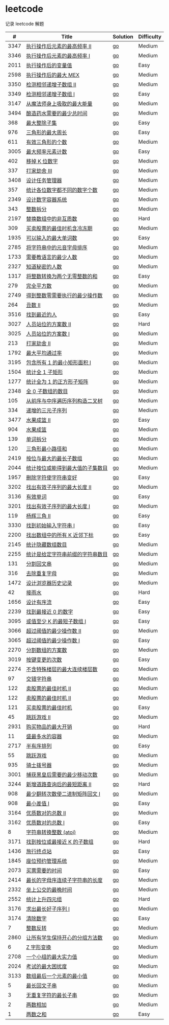 # leetcode

记录 leetcode 解题

| #  | Title                                                                                                      | Solution                                                                                     | Difficulty |
|----|------------------------------------------------------------------------------------------------------------|----------------------------------------------------------------------------------------------|------------|
| 3347 | [执行操作后元素的最高频率 II](https://leetcode.cn/problems/maximum-frequency-of-an-element-after-performing-operations-ii/)                        | [go](./go/src/leetcode/maximum-frequency-of-an-element-after-performing-operations-ii/solution.go)                                              | Medium       |
| 3346 | [执行操作后元素的最高频率 I](https://leetcode.cn/problems/maximum-frequency-of-an-element-after-performing-operations-i/)                        | [go](./go/src/leetcode/maximum-frequency-of-an-element-after-performing-operations-i/solution.go)                                              | Medium       |
| 2011 | [执行操作后的变量值](https://leetcode.cn/problems/final-value-of-variable-after-performing-operations/)                        | [go](./go/src/leetcode/final-value-of-variable-after-performing-operations/solution.go)                                              | Easy       |
| 2598 | [执行操作后的最大 MEX](https://leetcode.cn/problems/smallest-missing-non-negative-integer-after-operations/)                      | [go](./go/src/leetcode/smallest-missing-non-negative-integer-after-operations/solution.go)                                              | Medium       |
| 3350 | [检测相邻递增子数组 II](https://leetcode.cn/problems/adjacent-increasing-subarrays-detection-ii/)                        | [go](./go/src/leetcode/adjacent-increasing-subarrays-detection-ii/solution.go)                                              | Medium       |
| 3349 | [检测相邻递增子数组 I](https://leetcode.cn/problems/adjacent-increasing-subarrays-detection-i/)                        | [go](./go/src/leetcode/adjacent-increasing-subarrays-detection-i/solution.go)                                              | Easy       |
| 3147 | [从魔法师身上吸取的最大能量](https://leetcode.cn/problems/taking-maximum-energy-from-the-mystic-dungeon/)                    | [go](./go/src/leetcode/taking-maximum-energy-from-the-mystic-dungeon/solution.go)                                              | Medium     |
| 3494 | [酿造药水需要的最少总时间](https://leetcode.cn/problems/find-the-minimum-amount-of-time-to-brew-potions/)              | [go](./go/src/leetcode/find-the-minimum-amount-of-time-to-brew-potions/solution.go)                                              | Medium     |
| 368 | [最大整除子集](https://leetcode.cn/problems/largest-divisible-subset/)                                           | [go](./go/src/leetcode/largest-divisible-subset/solution.go)                                              | Easy       |
| 976 | [三角形的最大周长](https://leetcode.cn/problems/largest-perimeter-triangle/)                                       | [go](./go/src/leetcode/largest-perimeter-triangle/solution.go)                                              | Easy       |
| 611 | [有效三角形的个数](https://leetcode.cn/problems/valid-triangle-number/)                                            | [go](./go/src/leetcode/valid-triangle-number/solution.go)                                              | Medium     |
| 3005 | [最大频率元素计数](https://leetcode.cn/problems/count-elements-with-maximum-frequency/)                            | [go](./go/src/leetcode/count-elements-with-maximum-frequency/solution.go)                                              | Easy       |
| 402 | [移掉 K 位数字](https://leetcode.cn/problems/remove-k-digits/)                                                  | [go](./go/src/leetcode/remove-k-digits/solution.go)                                              | Medium     |
| 337 | [打家劫舍 III](https://leetcode.cn/problems/house-robber-iii/)                                                 | [go](./go/src/leetcode/house-robber-iii/solution.go)                                              | Medium     |
| 3408 | [设计任务管理器](https://leetcode.cn/problems/design-task-manager/)                                               | [go](./go/src/leetcode/design-task-manager/solution.go)                                              | Medium     |
| 357 | [统计各位数字都不同的数字个数](https://leetcode.cn/problems/count-numbers-with-unique-digits/)                           | [go](./go/src/leetcode/count-numbers-with-unique-digits/solution.go)                                              | Medium     |
| 2349 | [设计数字容器系统](https://leetcode.cn/problems/design-a-number-container-system/)                                 | [go](./go/src/leetcode/design-a-number-container-system/solution.go)                                              | Medium     |
| 343 | [整数拆分](https://leetcode.cn/problems/integer-break/)                                                        | [go](./go/src/leetcode/integer-break/solution.go)                                              | Medium     |
| 2197 | [替换数组中的非互质数](https://leetcode.cn/problems/replace-non-coprime-numbers-in-array/)                           | [go](./go/src/leetcode/replace-non-coprime-numbers-in-array/solution.go)                                              | Hard       |
| 309 | [买卖股票的最佳时机含冷冻期](https://leetcode.cn/problems/best-time-to-buy-and-sell-stock-with-cooldown/)               | [go](./go/src/leetcode/best-time-to-buy-and-sell-stock-with-cooldown/solution.go)                                              | Medium     |
| 1935 | [可以输入的最大单词数](https://leetcode.cn/problems/maximum-number-of-words-you-can-type/)                           | [go](./go/src/leetcode/maximum-number-of-words-you-can-type/solution.go)                                              | Easy       |
| 2785 | [将字符串中的元音字母排序](https://leetcode.cn/problems/sort-vowels-in-a-string/)                                      | [go](./go/src/leetcode/sort-vowels-in-a-string/solution.go)                                               | Medium     |
| 1733 | [需要教语言的最少人数 ](https://leetcode.cn/problems/minimum-number-of-people-to-teach/)                             | [go](./go/src/leetcode/minimum-number-of-people-to-teach/solution.go)                                              | Medium     |
| 2327 | [知道秘密的人数 ](https://leetcode.cn/problems/number-of-people-aware-of-a-secret/)                               | [go](./go/src/leetcode/number-of-people-aware-of-a-secret/solution.go)                                              | Medium     |
| 1317 | [ 将整数转换为两个无零整数的和 ](https://leetcode.cn/problems/convert-integer-to-the-sum-of-two-no-zero-integers/)       | [go](./go/src/leetcode/convert-integer-to-the-sum-of-two-no-zero-integers/solution.go)                                              | Easy       |
| 279 | [ 完全平方数 ](https://leetcode.cn/problems/perfect-squares/)                                                   | [go](./go/src/leetcode/perfect-squares/solution.go)                                               | Medium     |
| 2749 | [ 得到整数零需要执行的最少操作数 ](https://leetcode.cn/problems/minimum-operations-to-make-the-integer-zero/)             | [go](./go/src/leetcode/minimum-operations-to-make-the-integer-zero/solution.go)                                              | Medium     |
| 264 | [ 丑数 II](https://leetcode.cn/problems/ugly-number-ii/)                                                     | [go](./go/src/leetcode/ugly-number-ii/solution.go)                                               | Medium     |
| 3516 | [找到最近的人](https://leetcode.cn/problems/find-closest-person/)                                                | [go](./go/src/leetcode/find-closest-person/solution.go)                                               | Easy       |
| 3027 | [人员站位的方案数 II](https://leetcode.cn/problems/find-the-number-of-ways-to-place-people-ii/)                    | [go](./go/src/leetcode/find-the-number-of-ways-to-place-people-ii/solution.go)                                              | Hard       |
| 3025 | [人员站位的方案数 I](https://leetcode.cn/problems/find-the-number-of-ways-to-place-people-i/)                      | [go](./go/src/leetcode/find-the-number-of-ways-to-place-people-i/solution.go)                                              | Medium     |
| 213 | [ 打家劫舍 II](https://leetcode.cn/problems/house-robber-ii/)                                                  | [go](./go/src/leetcode/house-robber-ii/solution.go)                                               | Medium     |
| 1792 | [最大平均通过率](https://leetcode.cn/problems/maximum-average-pass-ratio/)                                        | [go](./go/src/leetcode/maximum-average-pass-ratio/solution.go)                                              | Medium     |
| 3195 | [包含所有 1 的最小矩形面积 I](https://leetcode.cn/problems/find-the-minimum-area-to-cover-all-ones-i/)                | [go](./go/src/leetcode/find-the-minimum-area-to-cover-all-ones-i/solution.go)                                              | Medium     |
| 1504 | [统计全 1 子矩形](https://leetcode.cn/problems/count-submatrices-with-all-ones/)                                 | [go](./go/src/leetcode/count-submatrices-with-all-ones/solution.go)                                              | Medium     |
| 1277 | [统计全为 1 的正方形子矩阵](https://leetcode.cn/problems/count-square-submatrices-with-all-ones/)                     | [go](./go/src/leetcode/count-square-submatrices-with-all-ones/solution.go)                                              | Medium     |
| 2348 | [全 0 子数组的数目](https://leetcode.cn/problems/number-of-zero-filled-subarrays/)                                | [go](./go/src/leetcode/number-of-zero-filled-subarrays/solution.go)                                              | Medium     |
| 105 | [从前序与中序遍历序列构造二叉树](https://leetcode.cn/problems/construct-binary-tree-from-preorder-and-inorder-traversal/) | [go](./go/src/leetcode/construct-binary-tree-from-preorder-and-inorder-traversal/solution.go)                                              | Medium     |
| 334 | [递增的三元子序列](https://leetcode.cn/problems/increasing-triplet-subsequence/)                                   | [go](./go/src/leetcode/increasing-triplet-subsequence/solution.go)                                              | Medium     |
| 3477 | [水果成篮 II](https://leetcode.cn/problems/fruits-into-baskets-ii/)                                            | [go](./go/src/leetcode/fruits-into-baskets-ii/solution.go)                                               | Easy       |
| 904 | [水果成篮](https://leetcode.cn/problems/fruit-into-baskets/)                                                   | [go](./go/src/leetcode/fruit-into-baskets/solution.go)                                               | Medium     |
| 139 | [单词拆分](https://leetcode.cn/problems/word-break/)                                                           | [go](./go/src/leetcode/word-break/solution.go)                                               | Medium     |
| 120 | [三角形最小路径和](https://leetcode.cn/problems/triangle/)                                                         | [go](./go/src/leetcode/triangle/solution.go)                                                 | Medium     |
| 2419 | [按位与最大的最长子数组](https://leetcode.cn/problems/longest-subarray-with-maximum-bitwise-and/)                     | [go](./go/src/leetcode/longest-subarray-with-maximum-bitwise-and/solution.go)                | Medium     |
| 2044 | [统计按位或能得到最大值的子集数目](https://leetcode.cn/problems/count-number-of-maximum-bitwise-or-subsets/)               | [go](./go/src/leetcode/count-number-of-maximum-bitwise-or-subsets/solution.go)               | Medium     |
| 1957 | [删除字符使字符串变好](https://leetcode.cn/problems/delete-characters-to-make-fancy-string/)                         | [go](./go/src/leetcode/delete-characters-to-make-fancy-string/solution.go)                   | Easy       |
| 3202 | [找出有效子序列的最大长度 II](https://leetcode.cn/problems/find-the-maximum-length-of-valid-subsequence-ii/)           | [go](./go/src/leetcode/find-the-maximum-length-of-valid-subsequence-ii/solution.go)          | Medium     |
| 3136 | [有效单词](https://leetcode.cn/problems/valid-word/)                                                           | [go](./go/src/leetcode/valid-word/solution.go)                                               | Easy       |
| 3201 | [找出有效子序列的最大长度 I](https://leetcode.cn/problems/find-the-maximum-length-of-valid-subsequence-i/)             | [go](./go/src/leetcode/find-the-maximum-length-of-valid-subsequence-i/solution.go)           | Medium     |
| 119 | [杨辉三角 II](https://leetcode.cn/problems/pascals-triangle-ii/)                                               | [go](./go/src/leetcode/pascals-triangle-ii/solution.go)                                      | Easy       |
| 3330 | [找到初始输入字符串 I](https://leetcode.cn/problems/find-the-original-typed-string-i/)                              | [go](./go/src/leetcode/find-the-original-typed-string-i/solution.go)                         | Easy       |
| 2200 | [找出数组中的所有 K 近邻下标](https://leetcode.cn/problems/find-all-k-distant-indices-in-an-array)                     | [go](./go/src/leetcode/find-all-k-distant-indices-in-an-array/solution.go)                   | Easy       |
| 2145 | [统计隐藏数组数目](https://leetcode.cn/problems/count-the-hidden-sequences)                                        | [go](./go/src/leetcode/count-the-hidden-sequences/solution.go)                               | Medium     |
| 2255 | [统计是给定字符串前缀的字符串数目](https://leetcode.cn/problems/count-prefixes-of-a-given-string/)                         | [go](./go/src/leetcode/count-prefixes-of-a-given-string/solution.go)                         | Medium     |
| 131 | [分割回文串](https://leetcode.cn/problems/palindrome-partitioning/)                                             | [go](./go/src/leetcode/palindrome-partitioning/solution.go)                                  | Medium     |
| 316 | [去除重复字母](https://leetcode.cn/problems/remove-duplicate-letters/)                                           | [go](./go/src/leetcode/remove-duplicate-letters/solution.go)                                 | Medium     |
| 1472 | [ 设计浏览器历史记录](https://leetcode.cn/problems/design-browser-history/)                                         | [go](./go/src/leetcode/design-browser-history/solution.go)                                   | Medium     |
| 42 | [ 接雨水](https://leetcode.cn/problems/trapping-rain-water/)                                                  | [go](./go/src/leetcode/trapping-rain-water/solution.go)                                      | Hard       |
| 1656 | [ 设计有序流](https://leetcode.cn/problems/design-an-ordered-stream/)                                           | [go](./go/src/leetcode/design-an-ordered-stream/solution.go)                                 | Easy       |
| 2239 | [ 找到最接近 0 的数字](https://leetcode.cn/problems/find-closest-number-to-zero/)                                  | [go](./go/src/leetcode/find-closest-number-to-zero/solution.go)                              | Easy       |
| 3095 | [ 或值至少 K 的最短子数组 I](https://leetcode.cn/problems/shortest-subarray-with-or-at-least-k-i/)                   | [go](./go/src/leetcode/shortest-subarray-with-or-at-least-k-i/solution.go)                   | Easy       |
| 3066 | [ 超过阈值的最少操作数 II](https://leetcode.cn/problems/minimum-operations-to-exceed-threshold-value-ii/)            | [go](./go/src/leetcode/minimum-operations-to-exceed-threshold-value-ii/solution.go)          | Medium     |
| 3065 | [ 超过阈值的最少操作数 I ](https://leetcode.cn/problems/minimum-operations-to-exceed-threshold-value-i/)             | [go](./go/src/leetcode/minimum-operations-to-exceed-threshold-value-i/solution.go)           | Easy       |
| 2270 | [ 分割数组的方案数 ](https://leetcode.cn/problems/number-of-ways-to-split-array/)                                  | [go](./go/src/leetcode/number-of-ways-to-split-array/solution.go)                            | Medium     |
| 3019 | [ 按键变更的次数 ](https://leetcode.cn/problems/number-of-changing-keys/)                                         | [go](./go/src/leetcode/number-of-changing-keys/solution.go)                                  | Easy       |
| 2274 | [不含特殊楼层的最大连续楼层数](https://leetcode.cn/problems/maximum-consecutive-floors-without-special-floors/)          | [go](./go/src/leetcode/maximum-consecutive-floors-without-special-floors/solution.go)        | Medium     |
| 97 | [ 交错字符串](https://leetcode.cn/problems/interleaving-string/)                                                | [go](./go/src/leetcode/interleaving-string/solution.go)                                      | Medium     |
| 122 | [卖股票的最佳时机 II](https://leetcode.cn/problems/best-time-to-buy-and-sell-stock-ii/)                            | [go](./go/src/leetcode/best-time-to-buy-and-sell-stock-ii/solution.go)                       | Medium     |
| 122 | [卖股票的最佳时机 II](https://leetcode.cn/problems/best-time-to-buy-and-sell-stock-ii/)                            | [go](./go/src/leetcode/best-time-to-buy-and-sell-stock-ii/solution.go)                       | Medium     |
| 121 | [买卖股票的最佳时机](https://leetcode.cn/problems/best-time-to-buy-and-sell-stock/)                                 | [go](./go/src/leetcode/best-time-to-buy-and-sell-stock/solution.go)                          | Easy       |
| 45 | [ 跳跃游戏 II](https://leetcode.cn/problems/jump-game-ii/)                                                     | [go](./go/src/leetcode/jump-game-ii/solution.go)                                             | Medium     |
| 2931 | [购买物品的最大开销](https://leetcode.cn/problems/maximum-spending-after-buying-items/)                             | [go](./go/src/leetcode/maximum-spending-after-buying-items/solution.go)                      | Hard       |
| 11 | [盛最多水的容器](https://leetcode.cn/problems/container-with-most-water/)                                         | [go](./go/src/leetcode/container-with-most-water/solution.go)                                | Medium     |
| 2717 | [半有序排列](https://leetcode.cn/problems/semi-ordered-permutation/)                                            | [go](./go/src/leetcode/semi-ordered-permutation/solution.go)                                 | Easy       |
| 55 | [跳跃游戏](https://leetcode.cn/problems/jump-game/)                                                            | [go](./go/src/leetcode/jump-game/solution.go)                                                | Medium     |
| 935 | [骑士拨号器](https://leetcode.cn/problems/knight-dialer/)                                                       | [go](./go/src/leetcode/knight-dialer/solution.go)                                            | Medium     |
| 3001 | [捕获黑皇后需要的最少移动次数](https://leetcode.cn/problems/minimum-moves-to-capture-the-queen/)                         | [go](./go/src/leetcode/minimum-moves-to-capture-the-queen/solution.go)                       | Medium     |
| 3244 | [新增道路查询后的最短距离 II](https://leetcode.cn/problems/shortest-distance-after-road-addition-queries-ii/)          | [go](./go/src/leetcode/shortest-distance-after-road-addition-queries-ii/solution.go)         | Hard       |
| 908 | [最少翻转次数使二进制矩阵回文 I](https://leetcode.cn/problems/minimum-number-of-flips-to-make-binary-grid-palindromic-i/) | [go](./go/src/leetcode/minimum-number-of-flips-to-make-binary-grid-palindromic-i/solution.go) | Medium     |
| 908 | [ 最小差值 I](https://leetcode.cn/problems/smallest-range-i/)                                                  | [go](./go/src/leetcode/smallest-range-i/solution.go)                                         | Easy       |
| 3164 | [优质数对的总数 II](https://leetcode.cn/problems/find-the-number-of-good-pairs-ii/)                               | [go](./go/src/leetcode/find-the-number-of-good-pairs-ii/solution.go)                         | Medium     |
| 3162 | [优质数对的总数 I](https://leetcode.cn/problems/find-the-number-of-good-pairs-i/)                                 | [go](./go/src/leetcode/find-the-number-of-good-pairs-i/solution.go)                          | Easy       |
| 8  | [字符串转换整数 (atoi)](https://leetcode.cn/problems/string-to-integer-atoi/)                                     | [go](./go/src/leetcode/string-to-integer-atoi/solution.go)                                   | Medium     |
| 3171 | [找到按位或最接近 K 的子数组](https://leetcode.cn/problems/find-subarray-with-bitwise-or-closest-to-k/)                | [go](./go/src/leetcode/find-subarray-with-bitwise-or-closest-to-k/solution.go)               | Hard       |
| 1436 | [旅行终点站](https://leetcode.cn/problems/destination-city/)                                                    | [go](./go/src/leetcode/destination-city/solution.go)                                         | Easy       |
| 1845 | [座位预约管理系统](https://leetcode.cn/problems/seat-reservation-manager)                                          | [go](./go/src/leetcode/seat-reservation-manager/solution.go)                                 | Medium     |
| 2073 | [买票需要的时间](https://leetcode.cn/problems/time-needed-to-buy-tickets)                                         | [go](./go/src/leetcode/time-needed-to-buy-tickets/solution.go)                               | Easy       |
| 2414 | [最长的字母序连续子字符串的长度](https://leetcode.cn/problems/length-of-the-longest-alphabetical-continuous-substring)    | [go](./go/src/leetcode/length-of-the-longest-alphabetical-continuous-substring/solution.go)  | Medium     |
| 2332 | [坐上公交的最晚时间](https://leetcode.cn/problems/the-latest-time-to-catch-a-bus/)                                  | [go](./go/src/leetcode/the-latest-time-to-catch-a-bus/solution.go)                           | Medium     |
| 2552 | [统计上升四元组](https://leetcode.cn/problems/count-increasing-quadruplets)                                       | [go](./go/src/leetcode/count-increasing-quadruplets/solution.go)                             | Hard       |
| 3176 | [求出最长好子序列 I](https://leetcode.cn/problems/find-the-maximum-length-of-a-good-subsequence-i/)                | [go](./go/src/leetcode/find-the-maximum-length-of-a-good-subsequence-i/solution.go)          | Medium     |
| 3174 | [清除数字](https://leetcode.cn/problems/reverse-integer/)                                                      | [go](./go/src/leetcode/reverse-integer/solution.go)                                          | Easy       |
| 7  | [整数反转](https://leetcode.cn/problems/reverse-integer/)                                                      | [go](./go/src/leetcode/reverse-integer/solution.go)                                          | Medium     |
| 2860 | [让所有学生保持开心的分组方法数](https://leetcode.cn/problems/happy-students/)                                            | [go](./go/src/leetcode/happy-students/solution.go)                                           | Medium     |
| 6  | [Z 字形变换](https://leetcode.cn/problems/zigzag-conversion)                                                   | [go](./go/src/leetcode/zigzag-conversion/solution.go)                                        | Medium     |
| 2708 | [一个小组的最大实力值](https://leetcode.cn/problems/maximum-strength-of-a-group/)                                    | [go](./go/src/leetcode/maximum-strength-of-a-group/solution.go)                              | Medium     |
| 2024 | [考试的最大困扰度](https://leetcode.cn/problems/maximize-the-confusion-of-an-exam/)                                | [go](./go/src/leetcode/maximize-the-confusion-of-an-exam/solution.go)                        | Medium     |
| 3133 | [数组最后一个元素的最小值](https://leetcode.cn/problems/minimum-array-end/)                                            | [go](./go/src/leetcode/longest-substring-without-repeating-characters/solution.go)           | Medium     |
| 5  | [最长回文子串](https://leetcode.cn/problems/longest-palindromic-substring/)                                      | [go](./go/src/leetcode/longest-palindromic-substring/solution.go)                            | Medium     |
| 3  | [无重复字符的最长子串](https://leetcode.cn/problems/longest-substring-without-repeating-characters/)                 | [go](./go/src/leetcode/longest-substring-without-repeating-characters/solution.go)           | Medium     |
| 2  | [两数相加](https://leetcode.cn/problems/add-two-numbers/)                                                      | [go](./go/src/leetcode/add-two-numbers/solution.go)                                          | Medium     |
| 1  | [两数之和](https://leetcode.cn/problems/two-sum/)                                                              | [go](./go/src/leetcode/two-sum/solution.go)                                                  | Easy       |
